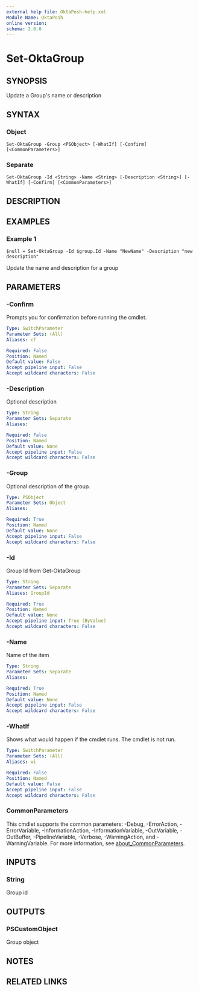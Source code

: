 ```yaml
---
external help file: OktaPosh-help.xml
Module Name: OktaPosh
online version:
schema: 2.0.0
---
```


# Set-OktaGroup

## SYNOPSIS
Update a Group's name or description

## SYNTAX

### Object
```
Set-OktaGroup -Group <PSObject> [-WhatIf] [-Confirm] [<CommonParameters>]
```

### Separate
```
Set-OktaGroup -Id <String> -Name <String> [-Description <String>] [-WhatIf] [-Confirm] [<CommonParameters>]
```

## DESCRIPTION

## EXAMPLES

### Example 1
```
$null = Set-OktaGroup -Id $group.Id -Name "NewName" -Description "new description"
```

Update the name and description for a group

## PARAMETERS

### -Confirm
Prompts you for confirmation before running the cmdlet.

```yaml
Type: SwitchParameter
Parameter Sets: (All)
Aliases: cf

Required: False
Position: Named
Default value: False
Accept pipeline input: False
Accept wildcard characters: False
```

### -Description
Optional description

```yaml
Type: String
Parameter Sets: Separate
Aliases:

Required: False
Position: Named
Default value: None
Accept pipeline input: False
Accept wildcard characters: False
```

### -Group
Optional description of the group.

```yaml
Type: PSObject
Parameter Sets: Object
Aliases:

Required: True
Position: Named
Default value: None
Accept pipeline input: False
Accept wildcard characters: False
```

### -Id
Group Id from Get-OktaGroup

```yaml
Type: String
Parameter Sets: Separate
Aliases: GroupId

Required: True
Position: Named
Default value: None
Accept pipeline input: True (ByValue)
Accept wildcard characters: False
```

### -Name
Name of the item

```yaml
Type: String
Parameter Sets: Separate
Aliases:

Required: True
Position: Named
Default value: None
Accept pipeline input: False
Accept wildcard characters: False
```

### -WhatIf
Shows what would happen if the cmdlet runs.
The cmdlet is not run.

```yaml
Type: SwitchParameter
Parameter Sets: (All)
Aliases: wi

Required: False
Position: Named
Default value: False
Accept pipeline input: False
Accept wildcard characters: False
```

### CommonParameters
This cmdlet supports the common parameters: -Debug, -ErrorAction, -ErrorVariable, -InformationAction, -InformationVariable, -OutVariable, -OutBuffer, -PipelineVariable, -Verbose, -WarningAction, and -WarningVariable. For more information, see [about_CommonParameters](http://go.microsoft.com/fwlink/?LinkID=113216).

## INPUTS

### String

Group id

## OUTPUTS

### PSCustomObject

Group object

## NOTES

## RELATED LINKS
